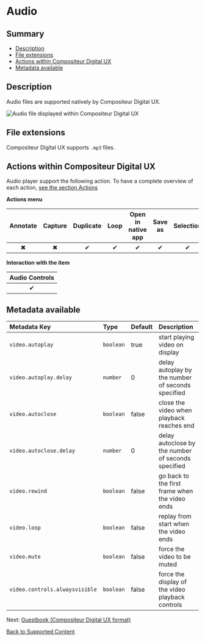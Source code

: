 # Audio

## Summary
* [Description](#description)
* [File extensions](#file-extensions)
* [Actions within Compositeur Digital UX](#actions-within-compositeur-digital-ux)
* [Metadata available](#metadata-available)

## Description

Audio files are supported natively by Compositeur Digital UX.

![Audio file displayed within Compositeur Digital UX](../../img/content_audio.JPG)

## File extensions 

Compositeur Digital UX supports `.mp3` files.

## Actions within Compositeur Digital UX

Audio player support the following action. To have a complete overview of each action, [see the section Actions](actions.md)

**Actions menu**

| Annotate | Capture  | Duplicate | Loop     |  Open in native app | Save as  | Selection | Share    | 
|:--------:|:--------:|:---------:|:--------:|:-------------------:|:--------:|:---------:|:--------:|
| &#x2716; | &#x2716; | &#x2714;  | &#x2714; | &#x2714;            | &#x2714; | &#x2714;  | &#x2714; | 

**Interaction with the item**

| Audio Controls |
|:--------------:|
| &#x2714;       | 


## Metadata available

| Metadata Key                      | Type      | Default | Description |
|:--------------------------------- |:----------|:--------|:-|
| `video.autoplay`                  | `boolean` | true    | start playing video on display |
| `video.autoplay.delay`            | `number ` | 0       | delay autoplay by the number of seconds specified |
| `video.autoclose`                 | `boolean` | false   | close the video when playback reaches end |
| `video.autoclose.delay`           | `number ` | 0       | delay autoclose by the number of seconds specified |
| `video.rewind`                    | `boolean` | false   | go back to the first frame when the video ends |
| `video.loop`                      | `boolean` | false   | replay from start when the video ends |
| `video.mute`                      | `boolean` | false   | force the video to be muted |
| `video.controls.alwaysvisible`    | `boolean` | false   | force the display of the video playback controls |

Next: [Guestbook (Compositeur Digital UX format)](guestbook.md)

[Back to Supported Content](index.md)
